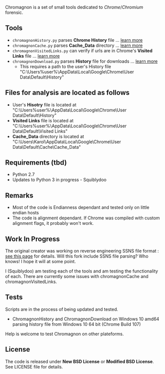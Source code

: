 Chromagnon is a set of small tools dedicated to _Chrome_/_Chromium_ forensic.

## Tools
* `chromagnonHistory.py` parses **Chrome History** file ... [learn more](https://github.com/JRBANCEL/Chromagnon/wiki/ChromagnonHistory-=-chromagnonHistory.py)
* `chromagnonCache.py` parses **Cache_Data** directory ... [learn more](https://github.com/JRBANCEL/Chromagnon/wiki/ChromagnonCache-=-chromagnonCache.py)
* `chromagnonVisitedLinks.py` can verify if urls are in Chrome's **Visited Links** file ... [learn more](https://github.com/JRBANCEL/Chromagnon/wiki/ChromagnonVisitedLinks-=-chromagnonVisitedLinks.py)
* `chromagnonDownload.py` parses **History** file for downloads ... [learn more](https://github.com/JRBANCEL/Chromagnon/wiki/ChromagnonDownload-=-chromagnonDownload.py)
    * This requires a path to the user's History file "C:\Users\%user%\AppData\Local\Google\Chrome\User Data\Default\History"

## Files for analysis are located as follows
* User's **Hisotry** file is located at "C:\Users\%user%\AppData\Local\Google\Chrome\User Data\Default\History"
* **Visited Links** file is located at "C:\Users\%user%\AppData\Local\Google\Chrome\User Data\Default\Visited Links"
* **Cache_Data** directory is located at "C:\Users\Karol\AppData\Local\Google\Chrome\User Data\Default\Cache\Cache_Data"

## Requirements (tbd)
* Python 2.7
* Updates to Python 3 in progress - Squiblydoo

## Remarks
* Most of the code is Endianness dependant and tested only on little endian hosts
* The code is alignment dependant. If Chrome was compiled with custom alignment flags, it probably won't work.

## Work In Progress
The original creator was working on reverse engineering SSNS file format : [see this page](https://github.com/JRBANCEL/Chromagnon/wiki/Reverse-Engineering-SSNS-Format) for details. Will this fork include SSNS file parsing? Who knows! I hope it will at some point.

I (Squiblydoo) am testing each of the tools and am testing the functionality of each. There are currently some issues with chromagnonCache and chromagnonVisitedLinks. 

## Tests
Scripts are in the process of being updated and tested.
* ChromagnonHistory and ChromagnonDownload on Windows 10 amd64 parsing history file from Windows 10 64 bit (Chrome Build 107)

Help is welcome to test Chromagnon on other plateforms.

## License
The code is released under **New BSD License** or **Modified BSD License**. See LICENSE file for details.
